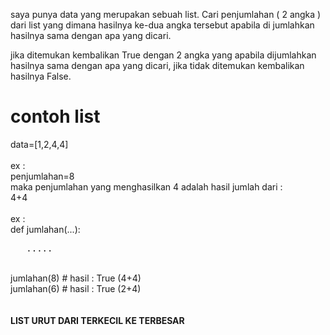<p>saya punya data yang merupakan sebuah list. Cari penjumlahan ( 2 angka ) dari list yang dimana hasilnya ke-dua angka tersebut apabila di jumlahkan hasilnya sama dengan apa yang dicari.</p>

<p>jika ditemukan kembalikan True dengan 2 angka yang apabila dijumlahkan hasilnya sama dengan apa yang dicari, jika tidak ditemukan kembalikan hasilnya False.</p>

# contoh list<br>
data=[1,2,4,4]<br>
<br>
ex :<br>
penjumlahan=8<br>
maka penjumlahan yang menghasilkan 4 adalah hasil jumlah dari :<br>
4+4<br>
<br>
ex :<br>
def jumlahan(...):<br>
<pre>	.....</pre>
<br>
jumlahan(8) # hasil : True (4+4)<br>
jumlahan(6) # hasil : True (2+4)<br>
<br>
<br>
<b>LIST URUT DARI TERKECIL KE TERBESAR</b>